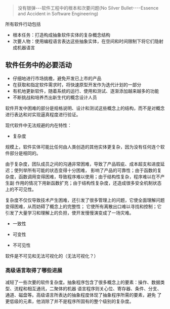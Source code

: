 > 没有银弹---软件工程中的根本和次要问题(No Silver Bullet----Essence and Accident in Software Engineering)

所有软件行动包括

- 根本任务：打造构成抽象软件实体的复杂概念结构
- 次要人物：使用编程语言表达这些抽象实体，在空间和时间限制下将它们隐射成机器语言

## 软件任务中的必要活动

- 仔细地进行市场挑檐，避免开发已上市的产品
- 在获取和指定软件需求时，将快速原型开发作为迭代计划的一部分
- 有机地更新软件，随着系统的运行、使用和测试、逐渐添加越来越多的功能
- 不断挑战和培养杰出新生代的概念设计人员

软件开发中困难的部分是规格说明、设计和测试这些概念上的结构，而不是对概念进行表达和对实现逼真程度进行验证。

现代软件中无法规避的内在特性：

- 复杂度

规模上，软件实体可能比任何由人类创造的其他实体更复杂，因为没有任何连个软件部分是相同的。

由于复杂度，团队成员之间的沟通非常困难，导致了产品瑕疵、成本超支和进度延迟；使列举所有可能的状态变得十分困难，
影响了产品的可靠性；由于函数的复杂度，函数调用变得困难，导致程序难以使用；由于结构性复杂，程序难以在不产生副
作用的情况下用新函数扩充；由于结构性复杂度，还造成很多安全机制状态上的不可见性。

复杂度不仅仅导致技术产生困难，还引发了很多管理上的问题，它使全面理解问题变得困难，从而妨碍了概念上的完整性；
它使所有离散出口难以寻找和控制；它引发了大量学习和理解上的负担，使开发慢慢演变成了一场灾难。

- 一致性

- 可变性

- 不可见性

软件是不可见和无法可视化的（无法可视化？）

### 高级语言取得了哪些进展

减轻了一些次要的软件复杂度。抽象程序包含了很多概念上的要素：操作、数据类型、流程和相互通讯，二聚体的机器
语言程序则关心位、寄存器、条件、分支、通道、磁盘等。高级语言所表达的抽象程度体现了抽象程序所需的要素，避免
了更低级的元素，他消除了并不是程序所固有的整个级别的复杂度。
